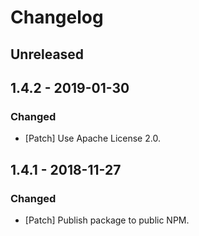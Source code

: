 # Changelog

## Unreleased

## 1.4.2 - 2019-01-30

### Changed

-   [Patch] Use Apache License 2.0.

## 1.4.1 - 2018-11-27

### Changed

-   [Patch] Publish package to public NPM.
